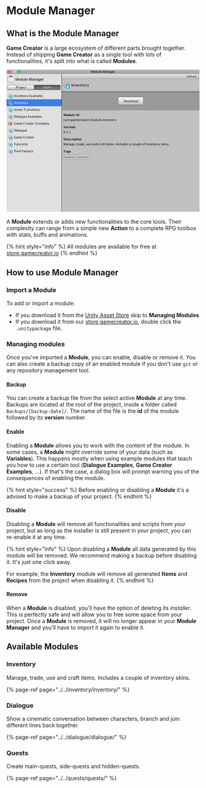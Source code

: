 # Module Manager

## What is the Module Manager

**Game Creator** is a large ecosystem of different parts brought together. Instead of shipping **Game Creator** as a single tool with lots of functionalities, it's split into what is called **Modules**.

![\(See at a glance what modules are in your Project and which are available from the Store\)](../../.gitbook/assets/module-manager.jpg)

A **Module** extends or adds new functionalities to the core tools. Their complexity can range from a simple new **Action** to a complete RPG toolbox with stats, buffs and animations.

{% hint style="info" %}
All modules are available for free at [store.gamecreator.io](https://store.gamecreator.io/)​
{% endhint %}

## How to use Module Manager

### Import a Module

To add or import a module:

* If you download it from the [Unity Asset Store](https://docs.gamecreator.io/documentation/module-manager) skip to **Managing Modules**
* If you download it from our [store.gamecreator.io](https://store.gamecreator.io/), double click the `.unitypackage` file.

### Managing modules

Once you've imported a **Module**, you can enable, disable or remove it. You can also create a backup copy of an enabled module if you don't use `git` or any repository management tool.

#### Backup

You can create a backup file from the select active **Module** at any time. Backups are located at the root of the project, inside a folder called `Backups/[backup-date]/`. The name of the file is the **id** of the module followed by its **version** number.

#### Enable

Enabling a **Module** allows you to work with the content of the module. In some cases, a **Module** might override some of your data \(such as **Variables**\). This happens mostly when using example modules that teach you how to use a certain tool \(**Dialogue Examples**, **Game Creator Examples**, ...\). If that's the case, a dialog box will prompt warning you of the consequences of enabling the module.

{% hint style="success" %}
Before enabling or disabling a **Module** it's a advised to make a backup of your project.
{% endhint %}

#### Disable

Disabling a **Module** will remove all functionalities and scripts from your project, but as long as the installer is still present in your project, you can re-enable it at any time.

{% hint style="info" %}
Upon disabling a **Module** all data generated by this module will be removed. We recommend  making a backup before disabling it. It's just one click away. 

For example, the **Inventory** module will remove all generated **Items** and **Recipes** from the project when disabling it.
{% endhint %}

#### Remove

When a **Module** is disabled, you'll have the option of deleting its _installer_. This is perfectly safe and will allow you to free some space from your project. Once a **Module** is removed, it will no longer appear in your **Module Manager** and you'll have to import it again to enable it.

## Available Modules

### Inventory

Manage, trade, use and craft items. Includes a couple of inventory skins.

{% page-ref page="../../inventory/inventory/" %}

### Dialogue

Show a cinematic conversation between characters, branch and join different lines back together.

{% page-ref page="../../dialogue/dialogue/" %}

### Quests

Create main-quests, side-quests and hidden-quests.

{% page-ref page="../../quests/quests/" %}



